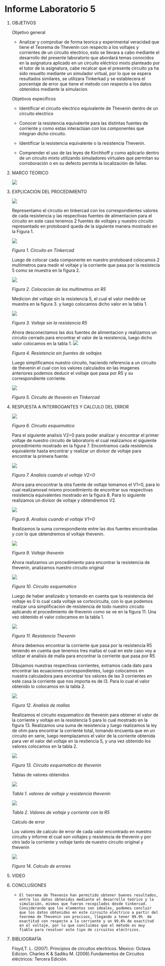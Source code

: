 # Informe Laboratorio 5
1. OBJETIVOS 

   Objetivo general
   
   * Analizar y comprobar de forma teorica y experimental veracidad que tiene el Teorema de Thevenin con respecto a los voltajes y corrientes de un circuito electrico, esto se llevara a cabo mediante el desarrollo del presente laboratorio que abordará temas conocidos en la asignatura aplicado en un circuito eléctrico mixto planteado por el tutor de la asignatura, cabe recalcar que el presente circuito ya ha sido resuelto mediante un simulador virtual, por lo que se espera resultados similares, se utilizara Tinkerkad y se establecera el porcentaje de error que tiene el metodo con respecto a los datos obtenidos mediante la simulacion.


   Objetivos específicos
   
   * Identificar el circuito electrico equivalente de Thevenin dentro de un circuito electrico

   * Conocer la resistencia equivalente para las distintas fuentes de corriente y como estas interactúan con los componentes que integran dicho circuito.

   * Identificar la resistencia equivalente o la resistencia Thevenin.

   * Comprender el uso de las leyes de Kirchhoff y como aplicarlo dentro de un circuito mixto utilizando simuladores virtuales que permitan su corroboración o en su defecto permita la localización de fallas.

   
2. MARCO TEORICO

   ![](https://github.com/jlcastro5/Laboratorio5/blob/2a674dd89ceefd2ecd5bac086b88598c87ae8e69/thevenin.jpeg)

3. EXPLICACION DEL PROCEDIMIENTO
   
   ![](https://github.com/jlcastro5/Laboratorio5/blob/4a52e625462a077beefa5c8980c88b95151d153a/CircuitoEsquematico.PNG)
   
   Representamo el circutio en tinkercad con los correspondientes valores de cada resistencia y las respectivas fuentes de alimentacion para el circuito en este caso tenemos 2 fuentes de voltajes y nuestro circuito representado en protoboard queda de la siguiente manera mostrado en la Figura 1.
   
   ![](https://github.com/jlcastro5/Laboratorio5/blob/4a52e625462a077beefa5c8980c88b95151d153a/Protoboard.PNG)
   
   *Figura 1. Circuito en Tinkercad*
   
   Luego de colocar cada componente en nuestro protoboard colocamos 2 multimetros para medir el voltaje y la corriente que pasa por la resistecia 5 como se muestra en la figura 2.
   
   ![](https://github.com/jlcastro5/Laboratorio5/blob/4a52e625462a077beefa5c8980c88b95151d153a/Multimetro.PNG)
   
   *Figura 2. Colocacion de los multimetros en R5*
   
   Medicion del voltaje sin la resistencia 5, el cual el valor medido se muestra en la figura 3. y luego colocamos dicho valor en la tabla 1.
   
   ![](https://github.com/jlcastro5/Laboratorio5/blob/4a52e625462a077beefa5c8980c88b95151d153a/Voltaje.PNG)
   
   *Figura 3. Voltaje sin la resistencia R5*
   
   Ahora desconectamos las dos fuentes de alimentacion y realizamos un circutio cerrado para encontrar el valor de la resistencia, luego dicho valor colocamos en la tabla 1.
   ![](https://github.com/jlcastro5/Laboratorio5/blob/4a52e625462a077beefa5c8980c88b95151d153a/Resistencia.PNG)
   
   *Figura 4. Resistencia sin fuentes de voltajes*
   
   Luego simplificamos nuestro circuito, haciendo referencia a un circuito de thevenin el cual con los valores calculados en las imagenes anteriores podemos deducir el voltaje que pasa por R5 y su correspondiente corriente.
   
   ![](https://github.com/jlcastro5/Laboratorio5/blob/4a52e625462a077beefa5c8980c88b95151d153a/thevenin.PNG)
   
   *Figura 5. Circuito de thevenin en Tinkercad*
    
4. RESPUESTA A INTERROGANTES Y CALCULO DEL ERROR

   ![](https://github.com/jlcastro5/Laboratorio5/blob/4a52e625462a077beefa5c8980c88b95151d153a/CircuitoEsquematico.PNG)
   
   *Figura 6. Circuito esquematico*
   
   Para el siguiente analisis V2=0 para poder analizar y encontrar el primer voltaje de nuestro circuito de laboratorio el cual realizamos el siguiente procedimiento mostrado en la figura 7. Encontramos cada resistencia equivalente hasta encontrar y realizar un divisor de voltaje para encontrar la primera fuente.
   
   ![](https://github.com/jlcastro5/Laboratorio5/blob/90b65b0d93f936c448ac4c90a8b91cae7bd8aa7a/voltaje1.PNG)
   
   *Figura 7. Analisis cuando el voltaje V2=0*
   
   Ahora para encocntrar la otra fuente de voltaje tomamos el V1=0, para lo cual realizamosel mismo procedimiento de encontrar sus respectivas resistencia equivalentes mostrado en la figura 8. Para lo siguiente realizamos un divisor de voltaje y obtendremos V2.
   
   ![](https://github.com/jlcastro5/Laboratorio5/blob/90b65b0d93f936c448ac4c90a8b91cae7bd8aa7a/voltaje2.PNG)
   
   *Figura 8. Analisis cuando el voltaje V1=0*
   
   Realizamos la suma correspondiente entre las dos fuentes encontradas y con lo que obtendremos el voltaje thevenin.
   
   ![](https://github.com/jlcastro5/Laboratorio5/blob/90b65b0d93f936c448ac4c90a8b91cae7bd8aa7a/voltajethevenin.PNG)
   
   *Figura 9. Voltaje thevenin*
   
   Ahora realizamos un procedimiento para encontrar la resistencia de thevenin, analizamos nuestro circuito original
    
   ![](https://github.com/jlcastro5/Laboratorio5/blob/4a52e625462a077beefa5c8980c88b95151d153a/CircuitoEsquematico.PNG)
   
   *Figura 10. Circuito esquematico*
   
   Luego de haber analizado y tomando en cuenta que la resistencia del voltaje es 0 lo cual cada voltaje se cortocircuita, con lo que podemos realizar una simplificacion de resistencia de todo  nuestro circuito aplicando el procedimiento de thevenin como se ve en la figura 11. Una vez obtenido el valor colocamos en la tabla 1.
   
   ![](https://github.com/jlcastro5/Laboratorio5/blob/90b65b0d93f936c448ac4c90a8b91cae7bd8aa7a/ResistenciaThevenin.PNG) 
   
   *Figura 11. Resistencia Thevenin*
   
   Ahora debemos encontrar la corriente que pasa por la resistencia R5 teniendo en cuenta que tenemos tres mallas el cual en este caso voy a utilizar el analisis de malla para encontrar la corriente que pasa por R5
   
   Dibujamos nuestras respectivas corrientes, extramos cada dato para encontrar las ecuaciones correspondientes, luego colocamos en nuestra calculadora para encontrar los valores de las 3 corrientes en este casa la corriente que nos importa es de I3. Para lo cual el valor obtenido lo colocamos en la tabla 2.
   
   ![](https://github.com/jlcastro5/Laboratorio5/blob/90b65b0d93f936c448ac4c90a8b91cae7bd8aa7a/CircuitoOriginal.PNG)
   
   *Figura 12. Analisis de mallas*
   
   Realizamos el circuito esquematico de thevenin para obtener el valor de la corriente y voltaje en la resistencia 5 para lo cual mostrado en la figura 13. Realizamos una suma de resistencia y luego realizamos la ley de ohm para encontrar la corriente total, tomando encuenta que en un circuito en serie, luego reemplazamos el valor de la corriente obtenida para ver el valor del voltaje en la resitencia 5, y una vez obtenido los valores colocamos en la tabla 2.
   
   ![](https://github.com/jlcastro5/Laboratorio5/blob/f51cc14a4a081223eba42339d110e77875b2834e/CircuitoThevenin.PNG)
   
   *Figura 13. Circuito esquematico de thevenin*
   
   Tablas de valores obtenidos 
   
   ![](https://github.com/jlcastro5/Laboratorio5/blob/f51cc14a4a081223eba42339d110e77875b2834e/Tabla1.PNG)
   
   *Tabla 1. valores de voltaje y resistencia thevenin*
   
   ![](https://github.com/jlcastro5/Laboratorio5/blob/f51cc14a4a081223eba42339d110e77875b2834e/Tabla2.PNG)
   
   *Tabla 2. Valores de voltaje y corriente con la R5*
   
   Calculo de error
   
   Los valores de calculo de error de cada valor encontrado en nuestro circuito y informe el cual son voltajes y resistencia de thevenin y por otro lado la corriente y voltaje tanto de nuestro circuito original y thevenin
   
   ![](https://github.com/jlcastro5/Laboratorio5/blob/f51cc14a4a081223eba42339d110e77875b2834e/CalculoError.PNG)
   
   *Figura 14. Calculo de errores*
   

  
5. VIDEO

   


6. CONCLUSIONES

      * 	El teorema de Thevenin han permitido obtener buenos resultados, entre los datos obtenidos mediante el desarrollo teórico y la simulación, mismos que fueron recopilados desde tinkercad. Considerando que los elementos son ideales, podemos concluir que los datos obtenidos en este circuito eléctrico a partir del teorema de Thevenin son precisos, llegando a tener 99.9%  de exactitud con respecto a la corriente y un 99.6% de exactitud en el voltaje, por lo que concluimos que el método es muy fiable para resolver este tipo de circuitos eléctricos.


7. BIBLIOGRAFÍA 

   Floyd,T. L. (2007). Principios de circuitos electricos. Mexico: Octava Edicion.
   Charles K & Sadiku M. (2006).Fundamentos de Circuitos eléctricos: Tercera Edición.
